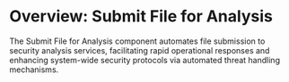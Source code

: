 # Overview: Submit File for Analysis

The Submit File for Analysis component automates file submission to security analysis services, facilitating rapid operational responses and enhancing system-wide security protocols via automated threat handling mechanisms.
